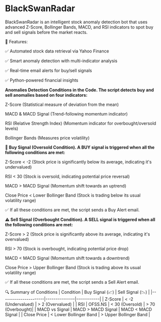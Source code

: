 # BlackSwanRadar
BlackSwanRadar is an intelligent stock anomaly detection bot that uses advanced Z-Score, Bollinger Bands, MACD, and RSI indicators to spot buy and sell signals before the market reacts.

🔹 Features:

✅ Automated stock data retrieval via Yahoo Finance

✅ Smart anomaly detection with multi-indicator analysis

✅ Real-time email alerts for buy/sell signals

✅ Python-powered financial insights

**Anomalies Detection Conditions in the Code. 
The script detects buy and sell anomalies based on four indicators:**

Z-Score (Statistical measure of deviation from the mean)

MACD & MACD Signal (Trend-following momentum indicator)

RSI (Relative Strength Index) (Momentum indicator for overbought/oversold levels)

Bollinger Bands (Measures price volatility)


**🚀 Buy Signal (Oversold Condition).
A BUY signal is triggered when all the following conditions are met:**

Z-Score < -2 (Stock price is significantly below its average, indicating it's undervalued)

RSI < 30 (Stock is oversold, indicating potential price reversal)

MACD > MACD Signal (Momentum shift towards an uptrend)

Close Price < Lower Bollinger Band (Stock is trading below its usual volatility range)

✅ If all these conditions are met, the script sends a Buy Alert email.


**⚠️ Sell Signal (Overbought Condition).
A SELL signal is triggered when all the following conditions are met:**

Z-Score > 2 (Stock price is significantly above its average, indicating it's overvalued)

RSI > 70 (Stock is overbought, indicating potential price drop)

MACD < MACD Signal (Momentum shift towards a downtrend)

Close Price > Upper Bollinger Band (Stock is trading above its usual volatility range)

✅ If all these conditions are met, the script sends a Sell Alert email.

🔍 Summary of Conditions
| Condition       | Buy Signal (📈)  | Sell Signal (📉) |
|----------------------|---------------|------------|
| Z-Score   | < -2 (Undervalued)  | > 2 (Overvalued)    |
| RSI | OFSS.NS  | < 30 (Oversold)    | > 70 (Overbought)|
| MACD vs Signal | MACD > MACD Signal      | MACD < MACD Signal     |
| Close Price    | < Lower Bollinger Band    | > Upper Bollinger Band      |

